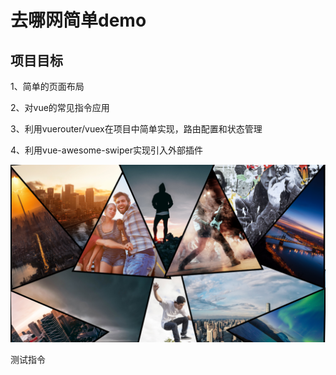 # 去哪网简单demo

## 项目目标

1、简单的页面布局

2、对vue的常见指令应用

3、利用vuerouter/vuex在项目中简单实现，路由配置和状态管理

4、利用vue-awesome-swiper实现引入外部插件

![Image text](https://raw.githubusercontent.com/vegetabread/gowhereapp/master/img/1.png)

测试指令